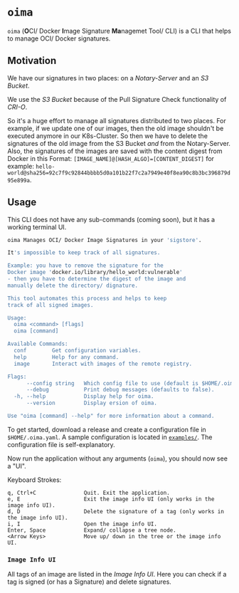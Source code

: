 # `oima`

`oima` (**O**CI/ Docker **I**mage Signature **Ma**nagemet Tool/ CLI) is a CLI that helps to manage OCI/ Docker signatures.

## Motivation

We have our signatures in two places: on a _Notary-Server_ and an _S3 Bucket_.

We use the _S3 Bucket_ because of the Pull Signature Check functionality of _CRI-O_.

So it's a huge effort to manage all signatures distributed to two places.
For example, if we update one of our images, then the old image shouldn't be executed anymore in our K8s-Cluster.
So then we have to delete the signatures of the old image from the S3 Bucket _and_ from the Notary-Server.
Also, the signatures of the images are saved with the content digest from Docker in this Format:
`[IMAGE_NAME]@[HASH_ALGO]=[CONTENT_DIGEST]` for example: `hello-world@sha256=92c7f9c92844bbbb5d0a101b22f7c2a7949e40f8ea90c8b3bc396879d95e899a`.


## Usage

This CLI does not have any sub-commands (coming soon), but it has a working terminal UI.

```bash
oima Manages OCI/ Docker Image Signatures in your 'sigstore'.

It's impossible to keep track of all signatures.

Example: you have to remove the signature for the
Docker image 'docker.io/library/hello_world:vulnerable'
- then you have to determine the digest of the image and
manually delete the directory/ dignature.

This tool automates this process and helps to keep
track of all signed images.

Usage:
  oima <command> [flags]
  oima [command]

Available Commands:
  conf        Get configuration variables.
  help        Help for any command.
  image       Interact with images of the remote registry.

Flags:
      --config string   Which config file to use (default is $HOME/.oima.yaml).
      --debug           Print debug messages (defaults to false).
  -h, --help            Display help for oima.
      --version         Display ersion of oima.

Use "oima [command] --help" for more information about a command.
```

To get started, download a release and create a configuration file in `$HOME/.oima.yaml`.
A sample configuration is located in [`examples/`](examples/oima.yaml).
The configuration file is self-explanatory.

Now run the application without any arguments (`oima`), you should now see a "UI".

Keyboard Strokes:
```
q, Ctrl+C               Quit. Exit the application.
e, E                    Exit the image info UI (only works in the image info UI).
d, D                    Delete the signature of a tag (only works in the image info UI).
i, I                    Open the image info UI.
Enter, Space            Expand/ collapse a tree node.
<Arrow Keys>            Move up/ down in the tree or the image info UI.
```


### `Image Info UI`

All tags of an image are listed in the _Image Info UI_.
Here you can check if a tag is signed (or has a Signature) and delete signatures.